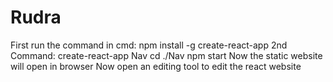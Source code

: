 # Rudra
First run the command in cmd: npm install -g create-react-app
2nd Command: create-react-app Nav
cd ./Nav
npm start
Now the static website will open in browser 
Now open an editing tool to edit the react website 
